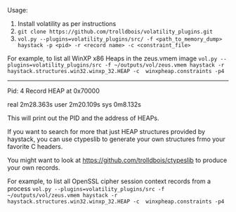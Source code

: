
Usage:

1. Install volatility as per instructions
2. `git clone https://github.com/trolldbois/volatility_plugins.git`
3. `vol.py --plugins=volatility_plugins/src/ -f <path_to_memory_dump> haystack -p <pid> -r <record name> -c <constraint_file>`

For example, to list all WinXP x86 Heaps in the zeus.vmem image
`vol.py --plugins=volatility_plugins/src -f ~/outputs/vol/zeus.vmem haystack -r haystack.structures.win32.winxp_32.HEAP -c  winxpheap.constraints -p4` 

  ************************************************************************
  Pid:      4
  Record HEAP at 0x70000
  
  real	2m28.363s
  user	2m20.109s
  sys	0m8.132s

This will print out the PID and the address of HEAPs.

If you want to search for more that just HEAP structures provided by haystack, 
you can use ctypeslib to generate your own structures frmo your favorite C headers. 

You might want to look at https://github.com/trolldbois/ctypeslib to produce your own records.


For example, to list all OpenSSL cipher session context records from a process 
`vol.py --plugins=volatility_plugins/src -f ~/outputs/vol/zeus.vmem haystack -r haystack.structures.win32.winxp_32.HEAP -c  winxpheap.constraints -p4` 

